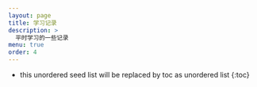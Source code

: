 ```yaml
---
layout: page
title: 学习记录
description: >
  平时学习的一些记录
menu: true
order: 4
---
```

* this unordered seed list will be replaced by toc as unordered list
{:toc}